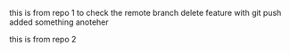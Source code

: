 this is from repo 1 
to check the remote branch delete feature with git push
added something
anoteher

this is from repo 2